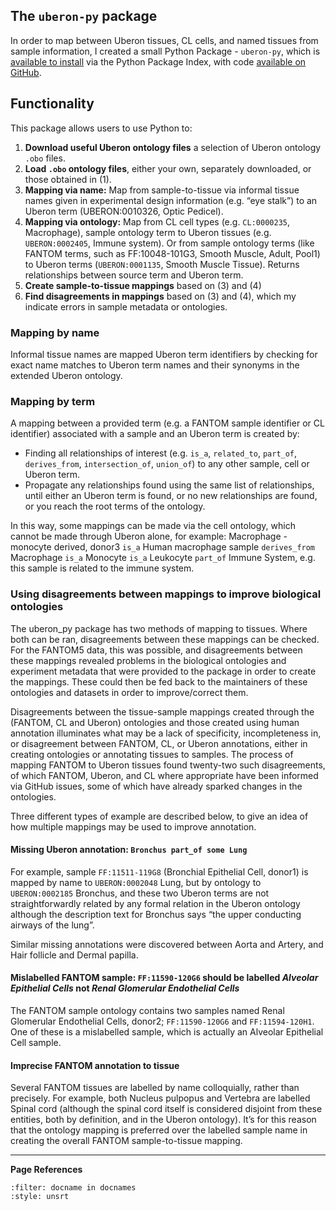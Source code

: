 ## The `uberon-py` package
[//]: # (TODO: Make Uberon-py a website and link to it)

In order to map between Uberon tissues, CL cells, and named tissues from sample information, I created a small Python Package -  `uberon-py`, which is [available to install]([https://pypi.org/project/uberon-py/]) via the Python Package Index, with code [available on GitHub](https://github.com/NatalieThurlby/uberon-py).

## Functionality
[//]: # (TODO: Explain what can be downloaded in more detail)

This package allows users to use Python to:
1. **Download useful Uberon ontology files** a selection of Uberon ontology `.obo` files.
2. **Load `.obo` ontology files**, either your own, separately downloaded, or those obtained in (1).
3. **Mapping via name:** Map from sample-to-tissue via informal tissue names given in experimental design information (e.g. “eye stalk”) to an Uberon term (UBERON:0010326, Optic Pedicel).
4. **Mapping via ontology:** Map from CL cell types (e.g. `CL:0000235`, Macrophage), sample ontology term to Uberon tissues (e.g. `UBERON:0002405`, Immune system). Or from sample ontology terms (like FANTOM terms, such as FF:10048-101G3, Smooth Muscle, Adult, Pool1) to Uberon terms (`UBERON:0001135`, Smooth Muscle Tissue). Returns relationships between source term and Uberon term.
5. **Create sample-to-tissue mappings** based on (3) and (4)
6. **Find disagreements in mappings** based on (3) and (4), which my indicate errors in sample metadata or ontologies.

### Mapping by name

Informal tissue names are mapped Uberon term identifiers by checking for exact name matches to Uberon term names and their synonyms in the extended Uberon ontology.

### Mapping by term

A mapping between a provided term (e.g. a FANTOM sample identifier or CL identifier) associated with a sample and an Uberon term is created by:

* Finding all relationships of interest (e.g. `is_a`, `related_to`, `part_of`, `derives_from`, `intersection_of`, `union_of`) to any other sample, cell or Uberon term.
* Propagate any relationships found using the same list of relationships, until either an Uberon term is found, or no new relationships are found, or you reach the root terms of the ontology. 

In this way, some mappings can be made via the cell ontology, which cannot be made through Uberon alone, for example: Macrophage - monocyte derived, donor3 `is_a` Human macrophage sample `derives_from` Macrophage `is_a` Monocyte `is_a` Leukocyte `part_of` Immune System, e.g. this sample is related to the immune system.

### Using disagreements between mappings to improve biological ontologies

The uberon_py package has two methods of mapping to tissues. Where both can be ran, disagreements between these mappings can be checked. For the FANTOM5 data, this was possible, and disagreements between these mappings revealed problems in the biological ontologies and experiment metadata that were provided to the package in order to create the mappings. These could then be fed back to the maintainers of these ontologies and datasets in order to improve/correct them. 

Disagreements between the tissue-sample mappings created through the (FANTOM, CL and Uberon) ontologies and those created using human annotation illuminates what may be a lack of specificity, incompleteness in, or disagreement between FANTOM, CL, or Uberon annotations, either in creating ontologies or annotating tissues to samples. The process of mapping FANTOM to Uberon tissues found twenty-two such disagreements, of which FANTOM, Uberon, and CL where appropriate have been informed via GitHub issues, some of which have already sparked changes in the ontologies. 

Three different types of example are described below, to give an idea of how multiple mappings may be used to improve annotation.

#### Missing Uberon annotation: `Bronchus part_of some Lung`
For example, sample `FF:11511-119G8` (Bronchial Epithelial Cell, donor1) is mapped by name to `UBERON:0002048` Lung, but by ontology to `UBERON:0002185` Bronchus, and these two Uberon terms are not straightforwardly related by any formal relation in the Uberon ontology although the description text for Bronchus says “the upper conducting airways of the lung”. 

Similar missing annotations were discovered between Aorta and Artery, and Hair follicle and Dermal papilla.

#### Mislabelled FANTOM sample: `FF:11590-120G6` should be labelled _Alveolar Epithelial Cells_ not _Renal Glomerular Endothelial Cells_ 
The FANTOM sample ontology contains two samples named Renal Glomerular Endothelial Cells, donor2; `FF:11590-120G6` and `FF:11594-120H1`. One of these is a mislabelled sample, which is actually an Alveolar Epithelial Cell sample.

#### Imprecise FANTOM annotation to tissue
Several FANTOM tissues are labelled by name colloquially, rather than precisely. For example, both Nucleus pulpopus and Vertebra are labelled Spinal cord (although the spinal cord itself is considered disjoint from these entities, both by definition, and in the Uberon ontology). It’s for this reason that the ontology mapping is preferred over the labelled sample name in creating the overall FANTOM sample-to-tissue mapping.

---
**Page References**

```{bibliography} /_bibliography/references.bib
:filter: docname in docnames
:style: unsrt
```
